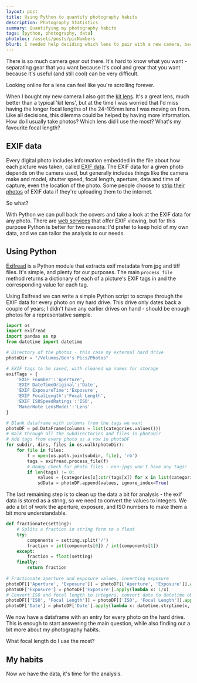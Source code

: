 ```yaml
---
layout: post
title: Using Python to quantify photography habits
description: Photography Statistics
summary: Quantifying my photography habits
tags: [python, photography, data]
photoloc: /assets/posts/picNumbers
blurb: I needed help deciding which lens to pair with a new camera, because there are so many. Too many. An exploration of EXIF data of old photos. 
---
```


There is so much camera gear out there. It's hard to know what you want - separating gear that you want because it's cool and grear that you want because it's useful (and still cool) can be very difficult.  

Looking online for a lens can feel like you're scrolling forever.
 
When I bought my new camera I also got the [kit lens](https://www.kenrockwell.com/fuji/x-mount-lenses/18-55mm.htm). It's a great lens, much better than a typical 'kit lens', but at the time I was worried that I'd miss having the longer focal lengths of the 24-105mm lens I was moving on from. Like all decisions, this dilemma could be helped by having more information. How do I usually take photos? Which lens did I use the most? What's my favourite focal length?

## EXIF data
Every digital photo includes information embedded in the file about how each picture was taken, called [EXIF data](https://en.wikipedia.org/wiki/Exif). The EXIF data for a given photo depends on the camera used, but generally includes things like the camera make and model, shutter speed, focal length, aperture, data and time of capture, even the location of the photo. Some people choose to [strip their photos](https://www.howtogeek.com/203592/what-is-exif-data-and-how-to-remove-it/) of EXIF data if they're uploading them to the internet.

So what?

With Python we can pull back the covers and take a look at the EXIF data for any photo. There are [web services](https://exifdata.com/) that offer EXIF viewing, but for this purpose Python is better for two reasons: I'd prefer to keep hold of my own data, and we can tailor the analysis to our needs. 

## Using Python
[Exifread](https://pypi.org/project/ExifRead/) is a Python module that extracts exif metadata from jpg and tiff files. It's simple, and plenty for our purposes. The main `process_file` method returns a dictionary of each of a picture's EXIF tags in  and the corresponding value for each tag. 

Using Exifread we can write a simple Python script to scrape through the EXIF data for every photo on my hard drive. This drive only dates back a couple of years; I didn't have any earlier drives on hand - should be enough photos for a representative sample.

```python
import os
import exifread
import pandas as np
from datetime import datetime

# Directory of the photos - this case my external hard drive
photoDir = "/Volumes/Ben's Pics/Photos"

# EXIF tags to be saved, with cleaned up names for storage
exifTags = {
    'EXIF Fnumber':'Aperture',
    'EXIF DateTimeOriginal':'Date',
    'EXIF ExposureTime':'Exposure',
    'EXIF FocalLength':'Focal Length',
    'EXIF ISOSpeedRatings':'ISO',
    'MakerNote LensModel':'Lens'
}

# Blank dataframe with columns from the tags we want
photoDF = pd.DataFrame(columns = list(categories.values()))
# Walk through all the subdirectories and files in photoDir
# Add tags from every photo as a row in photoDF
for subdir, dirs, files in os.walk(photoDir):
    for file in files:
        f = open(os.path.join(subdir, file), 'rb')
        tags = exifread.process_file(f)
        # Dodgy check for photo files - non-jpgs won't have any tags!
        if len(tags) != 0:
            values = {categories[x]:str(tags[x]) for x in list(categories.values()) if x in tags}
            sdData = photoDF.append(values, ignore_index=True)
```
The last remaining step is to clean up the data a bit for analysis - the exif data is stored as a string, so we need to convert the values to integers. We ado a bit of work the aperture, exposure, and ISO numbers to make them a bit more understandable. 

```python
def fractionate(setting):
    # Splits a fraction in string form to a float
    try:
        components = setting.split('/')
        fraction = int(components[0]) / int(components[1])
    except:
        fraction = float(setting)
    finally:
        return fraction
        
# Fractionate aperture and exposure values, inverting exposure 
photoDF[['Aperture', 'Exposure']] = photoDF[['Aperture', 'Exposure']].apply(fractionate)
photoDF['Exposure'] = photoDF['Exposure'].apply(lambda x: 1/x)
# Convert ISO and focal length to integers, convert date to datetime object
photoDF[['ISO', 'Focal Length']] = photoDF[['ISO', 'Focal Length']].apply(pd.to_numeric, errors='coerce')
photoDF['Date'] = photoDF['Date'].apply(lambda x: datetime.strptime(x, '%Y:%m:%d %H:%M:%S'))        

```

We now have a dataframe with an entry for every photo on the hard drive. This is enough to start answering the main question, while also finding out a bit more about my photography habits.

What focal length do I use the most? 


## My habits
Now we have the data, it's time for the analysis. 
